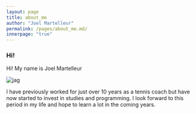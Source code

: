 ```yaml
---
layout: page
title: about_me
author: "Joel Martelleur"
permalink: /pages/about_me.md/
innerpage: "true"
---
```


### Hi!

Hi! My name is Joel Martelleur

![jag](../../assets/pics/jag.jpg)
 
I have previously worked for just over 10 years as a tennis coach but have now started to invest in studies and programming.
I look forward to this period in my life and hope to learn a lot in the coming years.